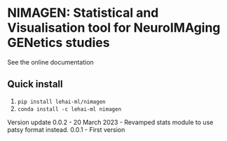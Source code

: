 # NIMAGEN: Statistical and Visualisation tool for NeuroIMAging GENetics studies

See the online documentation

## Quick install

1. `pip install lehai-ml/nimagen`
2. `conda install -c lehai-ml nimagen`

Version update
0.0.2 - 20 March 2023 - Revamped stats module to use patsy format instead.
0.0.1 - First version
